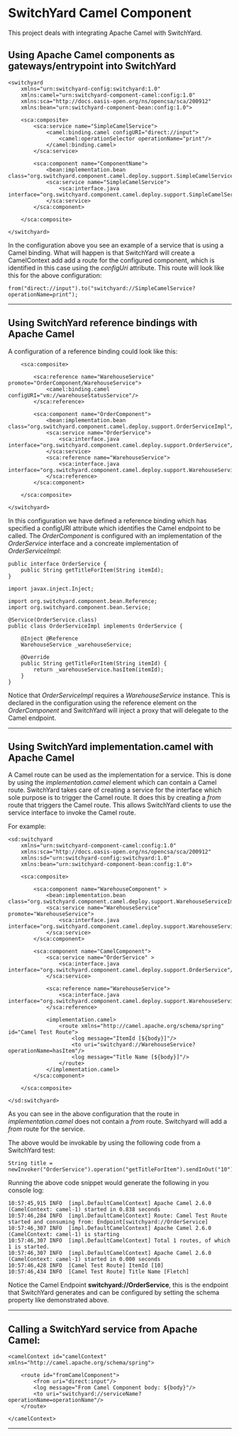 # SwitchYard Camel Component
This project deals with integrating Apache Camel with SwitchYard.

## Using Apache Camel components as gateways/entrypoint into SwitchYard
    <switchyard 
        xmlns="urn:switchyard-config:switchyard:1.0"
        xmlns:camel="urn:switchyard-component-camel:config:1.0" 
        xmlns:sca="http://docs.oasis-open.org/ns/opencsa/sca/200912" 
        xmlns:bean="urn:switchyard-component-bean:config:1.0">

        <sca:composite>
            <sca:service name="SimpleCamelService">
                <camel:binding.camel configURI="direct://input">
                    <camel:operationSelector operationName="print"/>
                </camel:binding.camel>
            </sca:service>
        
            <sca:component name="ComponentName">
                <bean:implementation.bean class="org.switchyard.component.camel.deploy.support.SimpleCamelServiceImpl"/>
                <sca:service name="SimpleCamelService">
                    <sca:interface.java interface="org.switchyard.component.camel.deploy.support.SimpleCamelService"/>
                </sca:service>
            </sca:component>
        
        </sca:composite>

    </switchyard>
In the configuration above you see an example of a service that is using a Camel binding. What will happen is that SwitchYard
will create a CamelContext add add a route for the configured component, which is identified in this case using the *configUri*
attribute. This route will look like this for the above configuration:

    from("direct://input").to("switchyard://SimpleCamelService?operationName=print");
    
_ _ _

## Using SwitchYard reference bindings with Apache Camel
A configuration of a reference binding could look like this:
    <switchyard 
        xmlns="urn:switchyard-config:switchyard:1.0"
        xmlns:camel="urn:switchyard-component-camel:config:1.0" 
        xmlns:sca="http://docs.oasis-open.org/ns/opencsa/sca/200912" 
        xmlns:bean="urn:switchyard-component-bean:config:1.0">
        
        <sca:composite>
        
            <sca:reference name="WarehouseService" promote="OrderComponent/WarehouseService">
                <camel:binding.camel configURI="vm://warehouseStatusService"/>
            </sca:reference>
            
            <sca:component name="OrderComponent">
                <bean:implementation.bean class="org.switchyard.component.camel.deploy.support.OrderServiceImpl"/>
                <sca:service name="OrderService">
                    <sca:interface.java interface="org.switchyard.component.camel.deploy.support.OrderService"/>
                </sca:service>
                <sca:reference name="WarehouseService">
                    <sca:interface.java interface="org.switchyard.component.camel.deploy.support.WarehouseService"/>
                </sca:reference>
            </sca:component>
            
        </sca:composite>
    
    </switchyard>
In this configuration we have defined a reference binding which has specified a configURI attribute which identifies the
Camel endpoint to be called. The *OrderComponent* is configured with an implementation of the *OrderService* interface and
a concreate implementation of *OrderServiceImpl*:

    public interface OrderService {
        public String getTitleForItem(String itemId);
    }
    
    import javax.inject.Inject;

    import org.switchyard.component.bean.Reference;
    import org.switchyard.component.bean.Service;
    
    @Service(OrderService.class)
    public class OrderServiceImpl implements OrderService {
        
        @Inject @Reference
        WarehouseService _warehouseService;
    
        @Override
        public String getTitleForItem(String itemId) {
            return _warehouseService.hasItem(itemId);
        }
    }
Notice that *OrderServiceImpl* requires a *WarehouseService* instance. This is declared in the configuration using the
reference element on the *OrderComponent* and SwitchYard will inject a proxy that will delegate to the Camel endpoint.

_ _ _
## Using SwitchYard implementation.camel with Apache Camel
A Camel route can be used as the implementation for a service. This is done by using the *implementation.camel* element which can contain a Camel route.
SwitchYard takes care of creating a service for the interface which sole purpose is to trigger the Camel route. It does this by creating a *from* route 
that triggers the Camel route. This allows SwitchYard clients to use the service interface to invoke the Camel route.

For example:

    <sd:switchyard 
        xmlns="urn:switchyard-component-camel:config:1.0" 
        xmlns:sca="http://docs.oasis-open.org/ns/opencsa/sca/200912" 
        xmlns:sd="urn:switchyard-config:switchyard:1.0"
        xmlns:bean="urn:switchyard-component-bean:config:1.0">

        <sca:composite>
    
            <sca:component name="WarehouseComponent" >
                <bean:implementation.bean class="org.switchyard.component.camel.deploy.support.WarehouseServiceImpl"/>
                <sca:service name="WarehouseService" promote="WarehouseService">
                    <sca:interface.java interface="org.switchyard.component.camel.deploy.support.WarehouseService"/>
                </sca:service>
            </sca:component>
        
            <sca:component name="CamelComponent">
                <sca:service name="OrderService" >
                    <sca:interface.java interface="org.switchyard.component.camel.deploy.support.OrderService"/>
                </sca:service>
                
                <sca:reference name="WarehouseService">
                    <sca:interface.java interface="org.switchyard.component.camel.deploy.support.WarehouseService"/>
                </sca:reference>
                
                <implementation.camel>
                    <route xmlns="http://camel.apache.org/schema/spring" id="Camel Test Route">
                        <log message="ItemId [${body}]"/>
                        <to uri="switchyard://WarehouseService?operationName=hasItem"/>
                        <log message="Title Name [${body}]"/>
                    </route>
                </implementation.camel>
            </sca:component>
        
        </sca:composite>

    </sd:switchyard>
As you can see in the above configuration that the route in *implementation.camel* does not contain a *from* route. Switchyard will add a *from* route for the service.

The above would be invokable by using the following code from a SwitchYard test:

    String title = newInvoker("OrderService").operation("getTitleForItem").sendInOut("10").getContent(String.class);
    
Running the above code snippet would generate the following in you console log:

    10:57:45,915 INFO  [impl.DefaultCamelContext] Apache Camel 2.6.0 (CamelContext: camel-1) started in 0.838 seconds
    10:57:46,284 INFO  [impl.DefaultCamelContext] Route: Camel Test Route started and consuming from: Endpoint[switchyard://OrderService]
    10:57:46,307 INFO  [impl.DefaultCamelContext] Apache Camel 2.6.0 (CamelContext: camel-1) is starting
    10:57:46,307 INFO  [impl.DefaultCamelContext] Total 1 routes, of which 1 is started.
    10:57:46,307 INFO  [impl.DefaultCamelContext] Apache Camel 2.6.0 (CamelContext: camel-1) started in 0.000 seconds
    10:57:46,428 INFO  [Camel Test Route] ItemId [10]
    10:57:46,434 INFO  [Camel Test Route] Title Name [Fletch]

Notice the Camel Endpoint **switchyard://OrderService**, this is the endpoint that SwitchYard generates and can be configured by setting the schema property like demonstrated above. 

_ _ _

## Calling a SwitchYard service from Apache Camel:
    <camelContext id="camelContext" xmlns="http://camel.apache.org/schema/spring">

        <route id="fromCamelComponent">
            <from uri="direct:input"/>
            <log message="From Camel Component body: ${body}"/>
            <to uri="switchyard://serviceName?operationName=operationName"/>
        </route>

    </camelContext>

_ _ _
